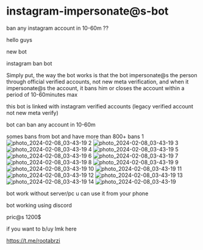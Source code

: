 # instagram-impersonate@s-bot
 ban any instagram account in 10-60m ??


hello guys

new bot 

instagram ban bot 

Simply put, the way the bot works is that the bot impersonate@s the person through official verified accounts, not new meta verification, and when it impersonate@s the account, it bans him or closes the account within a period of 10-60minutes  max

this bot is linked with instagram verified accounts (legacy verified account not new meta verify)

bot can ban any account in 10-60m 

somes bans from bot and have more than 800+ bans
1
![photo_2024-02-08_03-43-19](https://files.catbox.moe/ioc0dk.jpg)
2
![photo_2024-02-08_03-43-19](https://files.catbox.moe/9svi64.jpg)
3
![photo_2024-02-08_03-43-19](https://files.catbox.moe/nces5l.jpg)
4
![photo_2024-02-08_03-43-19](https://files.catbox.moe/m1dcbv.jpg)
5
![photo_2024-02-08_03-43-19](https://files.catbox.moe/717ost.jpg)
6
![photo_2024-02-08_03-43-19](https://files.catbox.moe/jbau5u.jpg)
7
![photo_2024-02-08_03-43-19](https://files.catbox.moe/c2x7mh.jpg)
8
![photo_2024-02-08_03-43-19](https://files.catbox.moe/iu87cn.jpg)
9
![photo_2024-02-08_03-43-19](https://files.catbox.moe/agp7tr.jpg)
10
![photo_2024-02-08_03-43-19](https://files.catbox.moe/h7vpnu.jpg)
11
![photo_2024-02-08_03-43-19](https://files.catbox.moe/egbgak.jpg)
12
![photo_2024-02-08_03-43-19](https://files.catbox.moe/g9whcy.jpg)
13
![photo_2024-02-08_03-43-19](https://files.catbox.moe/e3t7qc.jpg)
14
![photo_2024-02-08_03-43-19](https://files.catbox.moe/wepptz.jpg)

bot work without server/pc u can use it from your phone

bot working using discord

pric@s 1200$

if you want to b/uy lmk here

https://t.me/rootabrzi


